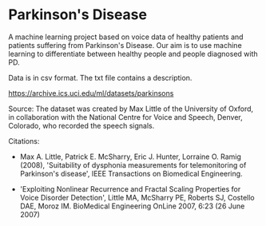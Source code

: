 # Parkinson's Disease
A machine learning project based on voice data of healthy patients and patients suffering from Parkinson's Disease. Our aim is to use machine learning to differentiate between healthy people and people diagnosed with PD.

Data is in csv format. The txt file contains a description.

https://archive.ics.uci.edu/ml/datasets/parkinsons

Source: The dataset was created by Max Little of the University of Oxford, in collaboration with the National Centre for Voice and Speech, Denver, Colorado, who recorded the speech signals. 

Citations: 
- Max A. Little, Patrick E. McSharry, Eric J. Hunter, Lorraine O. Ramig (2008), 'Suitability of dysphonia measurements for telemonitoring of Parkinson's disease', IEEE Transactions on Biomedical Engineering.

- 'Exploiting Nonlinear Recurrence and Fractal Scaling Properties for Voice Disorder Detection', Little MA, McSharry PE, Roberts SJ, Costello DAE, Moroz IM. BioMedical Engineering OnLine 2007, 6:23 (26 June 2007)
